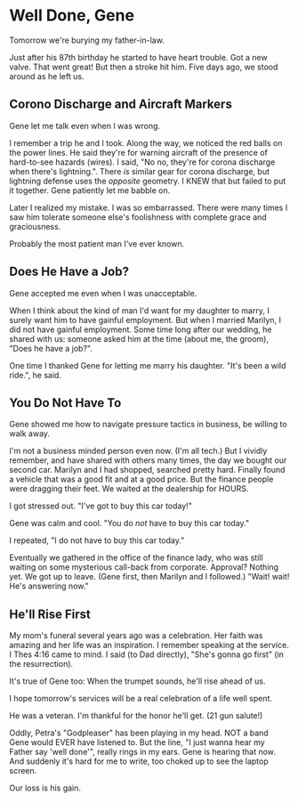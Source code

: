 # Well Done, Gene

Tomorrow we're burying my father-in-law.

Just after his 87th birthday he started to have heart trouble.
Got a new valve. That went great! But then a stroke hit him.
Five days ago, we stood around as he left us.

## Corono Discharge and Aircraft Markers

Gene let me talk even when I was wrong.

I remember a trip he and I took. Along the way, we noticed the
red balls on the power lines. He said they're for warning aircraft
of the presence of hard-to-see hazards (wires). I said, "No no,
they're for corona discharge when there's lightning.". There *is*
similar gear for corona discharge, but lightning defense uses the
*opposite* geometry. I KNEW that but failed to put it together.
Gene patiently let me babble on.

Later I realized my mistake. I was so embarrassed. 
There were many times I saw him tolerate someone else's
foolishness with complete grace and graciousness.

Probably the most patient man I've ever known.

## Does He Have a Job?

Gene accepted me even when I was unacceptable.

When I think about the kind of man I'd want for my daughter to marry,
I surely want him to have gainful employment. But when I married Marilyn,
I did not have gainful employment. Some time long after our wedding,
he shared with us: someone asked him at the time (about me, the groom),
"Does he have a job?".

One time I thanked Gene for letting me marry his daughter.
"It's been a wild ride.", he said.

## You Do Not Have To

Gene showed me how to navigate pressure tactics in business,
be willing to walk away.

I'm not a business minded person even now. (I'm all tech.)
But I vividly remember, and have shared with others many times, the day
we bought our second car. Marilyn and I had shopped, searched pretty hard.
Finally found a vehicle that was a good fit and at a good price.
But the finance people were dragging their feet. We waited
at the dealership for HOURS.

I got stressed out. "I've got to buy this car today!"

Gene was calm and cool. "You do *not* have to buy this car today."

I repeated, "I do not have to buy this car today."

Eventually we gathered in the office of the finance lady,
who was still waiting on some mysterious call-back from corporate.
Approval? Nothing yet. We got up to leave. (Gene first, then Marilyn
and I followed.) "Wait! wait! He's answering now."

## He'll Rise First

My mom's funeral several years ago was a celebration. 
Her faith was amazing and her life was an inspiration. 
I remember speaking at the service. I Thes 4:16 came to mind. 
I said (to Dad directly), "She's gonna go first" (in the resurrection).

It's true of Gene too: 
When the trumpet sounds, he'll rise ahead of us. 

I hope tomorrow's services will be a real celebration of a life well spent.

He was a veteran. I'm thankful for the honor he'll get. (21 gun salute!) 

Oddly, Petra's "Godpleaser" has been playing in my head. 
NOT a band Gene would EVER have listened to. But the line, 
"I just wanna hear my Father say 'well  done'", really rings in my ears.
Gene is hearing that now. And suddenly it's hard for me to write,
too choked up to see the laptop screen.

Our loss is his gain.


